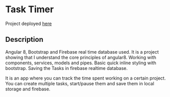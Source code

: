 # Task Timer

Project deployed [here](https://tasktimer-d6278.firebaseapp.com/)

## Description

Angular 8, Bootstrap and Firebase real time database used. It is a project showing that I understand the core principles of angular8. Working with components, services, models and pipes. Basic quick inline styling with bootstrap. Saving the Tasks in firebase realtime database.

It is an app where you can track the time spent working on a certain project. You can create multiple tasks, start/pause them and save them in local storage and firebase. 


